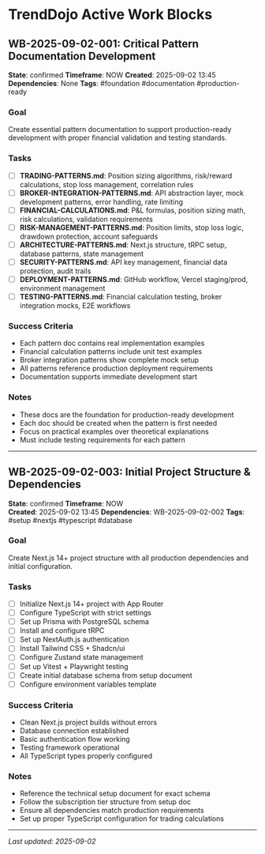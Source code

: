 # TrendDojo Active Work Blocks

## WB-2025-09-02-001: Critical Pattern Documentation Development
**State**: confirmed
**Timeframe**: NOW
**Created**: 2025-09-02 13:45
**Dependencies**: None
**Tags**: #foundation #documentation #production-ready

### Goal
Create essential pattern documentation to support production-ready development with proper financial validation and testing standards.

### Tasks
- [ ] **TRADING-PATTERNS.md**: Position sizing algorithms, risk/reward calculations, stop loss management, correlation rules
- [ ] **BROKER-INTEGRATION-PATTERNS.md**: API abstraction layer, mock development patterns, error handling, rate limiting
- [ ] **FINANCIAL-CALCULATIONS.md**: P&L formulas, position sizing math, risk calculations, validation requirements
- [ ] **RISK-MANAGEMENT-PATTERNS.md**: Position limits, stop loss logic, drawdown protection, account safeguards  
- [ ] **ARCHITECTURE-PATTERNS.md**: Next.js structure, tRPC setup, database patterns, state management
- [ ] **SECURITY-PATTERNS.md**: API key management, financial data protection, audit trails
- [ ] **DEPLOYMENT-PATTERNS.md**: GitHub workflow, Vercel staging/prod, environment management
- [ ] **TESTING-PATTERNS.md**: Financial calculation testing, broker integration mocks, E2E workflows

### Success Criteria
- Each pattern doc contains real implementation examples
- Financial calculation patterns include unit test examples
- Broker integration patterns show complete mock setup
- All patterns reference production deployment requirements
- Documentation supports immediate development start

### Notes
- These docs are the foundation for production-ready development
- Each doc should be created when the pattern is first needed
- Focus on practical examples over theoretical explanations
- Must include testing requirements for each pattern

---


## WB-2025-09-02-003: Initial Project Structure & Dependencies
**State**: confirmed
**Timeframe**: NOW  
**Created**: 2025-09-02 13:45
**Dependencies**: WB-2025-09-02-002
**Tags**: #setup #nextjs #typescript #database

### Goal
Create Next.js 14+ project structure with all production dependencies and initial configuration.

### Tasks
- [ ] Initialize Next.js 14+ project with App Router
- [ ] Configure TypeScript with strict settings
- [ ] Set up Prisma with PostgreSQL schema
- [ ] Install and configure tRPC
- [ ] Set up NextAuth.js authentication
- [ ] Install Tailwind CSS + Shadcn/ui
- [ ] Configure Zustand state management
- [ ] Set up Vitest + Playwright testing
- [ ] Create initial database schema from setup document
- [ ] Configure environment variables template

### Success Criteria
- Clean Next.js project builds without errors
- Database connection established
- Basic authentication flow working
- Testing framework operational
- All TypeScript types properly configured

### Notes
- Reference the technical setup document for exact schema
- Follow the subscription tier structure from setup doc
- Ensure all dependencies match production requirements
- Set up proper TypeScript configuration for trading calculations

---

*Last updated: 2025-09-02*